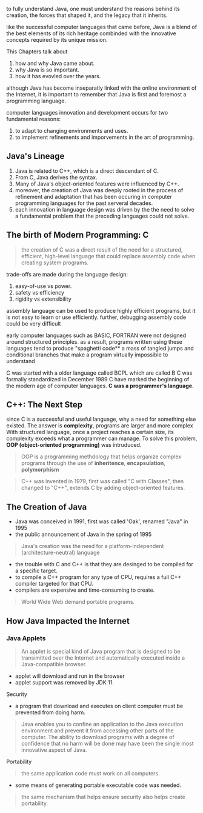 to fully understand Java, one must understand the reasons behind its creation, the forces that shaped it, and the legacy that it inherits.

like the successful computer languages that came before, Java is a blend of the best elements of its rich heritage combinded with the innovative concepts
required by its unique mission.

This Chapters talk about 
1. how and why Java came about.
2. why Java is so important.
3. how it has evovled over the years.

although Java has become inseparatly linked with the online environment of the Internet,
it is important to remember that Java is first and foremost a programming language.

computer languages innovation and development occurs for two fundamental reasons:
1. to adapt to changing environments and uses.
2. to implement refinements and imporvements in the art of programming.

## Java's Lineage
1. Java is related to C++, which is a direct descendant of C.
2. From C, Java derives the syntax.
3. Many of Java's object-oriented features were influenced by C++.
4. moreover, the creation of Java was deeply rooted in the process of refinement and adaptation that has been occuring in computer programming languages
   for the past serveral decades.
5. each innovation in language design was driven by the the need to solve a fundamental problem that the preceding languages could not solve.

## The birth of Modern Programming: C
> the creation of C was a direct result of the need for a structured, efficient, high-level language
> that could replace assembly code when creating system programs.

trade-offs are made during the language design:
1. easy-of-use vs power.
2. safety vs efficiency
3. rigidity vs extensibility

assembly language can be used to produce highly efficient programs, but it is not easy to learn or use efficiently.
further, debugging assembly code could be very difficult

early computer languages such as BASIC, FORTRAN were not designed around structured principles.
as a result, programs written using these languages tend to produce "spaghetti code**
a mass of tangled jumps and conditional branches that make a program virtually impossible to understand

C was started with a older language called BCPL which are called B
C was formally standardized in December 1989
C have marked the beginning of the modern age of computer languages.
**C was a programmer's language.**

## C++: The Next Step

since C is a successful and useful language, why a need for something else existed.
The answer is **complexity**, programs are larger and more complex
With structured language, once a project reaches a certain size, its complexity exceeds what a programmer can manage.
To solve this problem, **OOP (object-oriented programming)** was intruduced.
> OOP is a programming methdology that helps organize complex programs through the use of **inheritence**, **encapsulation**, **polymorphism**

> C++ was invented in 1979, first was called "C with Classes", then changed to "C++", extends C by adding object-oriented features.

## The Creation of Java
- Java was conceived in 1991, first was called 'Oak', renamed "Java" in 1995
- the public announcement of Java in the spring of 1995
> Java's creation was the need for a platform-independent (architecture-neutral) language

- the trouble with C and C++ is that they are desinged to be compiled for a specific target.
- to compile a C++ program for any type of CPU, requires a full C++ compiler targeted for that CPU.
- compilers are expensive and time-consuming to create.

> World Wide Web demand portable programs.

## How Java Impacted the Internet

### Java Applets
> An applet is special kind of Java program that is designed to be transimitted over the Internet and automatically executed inside a Java-compatible browser.
- applet will download and run in the browser
- applet support was removed by JDK 11.

Security
- a program that download and executes on client computer must be prevented from doing harm.
> Java enables you to confine an application to the Java execution environment and prevent it from accessing other parts of the computer.
> The ability to download programs with a degree of confidence that no harm will be done may have been the single most innovative aspect of Java.

Portability
> the same application code must work on all computers.
- some means of generating portable executable code was needed.
> the same mechanism that helps ensure security also helps create portability.
